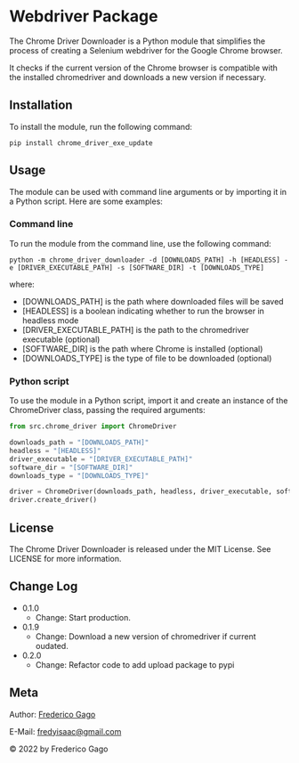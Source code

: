 # Webdriver Package

The Chrome Driver Downloader is a Python module that simplifies the process
of creating a Selenium webdriver for the Google Chrome browser.

It checks if the current version of the Chrome browser is compatible
with the installed chromedriver and downloads a new version if necessary.

## Installation

To install the module, run the following command:

```shell
pip install chrome_driver_exe_update
```

## Usage

The module can be used with command line arguments or by importing it
in a Python script. Here are some examples:

### Command line

To run the module from the command line, use the following command:

```shell
python -m chrome_driver_downloader -d [DOWNLOADS_PATH] -h [HEADLESS] -e [DRIVER_EXECUTABLE_PATH] -s [SOFTWARE_DIR] -t [DOWNLOADS_TYPE]
```

where:

* [DOWNLOADS_PATH] is the path where downloaded files will be saved
* [HEADLESS] is a boolean indicating whether to run the browser in headless mode
* [DRIVER_EXECUTABLE_PATH] is the path to the chromedriver executable (optional)
* [SOFTWARE_DIR] is the path where Chrome is installed (optional)
* [DOWNLOADS_TYPE] is the type of file to be downloaded (optional)

### Python script

To use the module in a Python script, import it and create an instance
of the ChromeDriver class, passing the required arguments:

```python
from src.chrome_driver import ChromeDriver

downloads_path = "[DOWNLOADS_PATH]"
headless = "[HEADLESS]"
driver_executable = "[DRIVER_EXECUTABLE_PATH]"
software_dir = "[SOFTWARE_DIR]"
downloads_type = "[DOWNLOADS_TYPE]"

driver = ChromeDriver(downloads_path, headless, driver_executable, software_dir, downloads_type)
driver.create_driver()
```

## License

The Chrome Driver Downloader is released under the MIT License.
See LICENSE for more information.

Change Log
----------

* 0.1.0
    * Change: Start production.
* 0.1.9
    * Change: Download a new version of chromedriver if current oudated.
* 0.2.0
    * Change: Refactor code to add upload package to pypi

Meta
----

Author: [Frederico Gago](https://www.linkedin.com/in/frederico-gago-5849281aa/)

E-Mail: fredyisaac@gmail.com

&copy; 2022 by Frederico Gago
